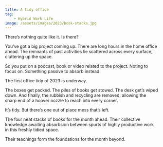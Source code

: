 ```yaml
---
title: A tidy office
tag:
    - Hybrid Work Life
image: /assets/images/2023/book-stacks.jpg
---
```


There’s nothing quite like it. Is there?

You’ve got a big project coming up. There are long hours in the home office ahead. The remnants of past activities lie scattered across every surface, cluttering up the space.

So you put on a podcast, book or video related to the project. Noting to focus on. Something passive to absorb instead.

The first office tidy of 2023 is underway.

The boxes get packed. The piles of books get stowed. The desk get’s wiped down. And finally, the rubbish and recycling are removed, allowing the sharp end of a hoover nozzle to reach into every corner.

It’s tidy. But there’s one out of place mess that’s left. 

The four neat stacks of books for the month ahead. Their collective knowledge awaiting absorbsion between spurts of highly productive work in this freshly tidied space. 

Their teachings form the foundations for the month beyond.
